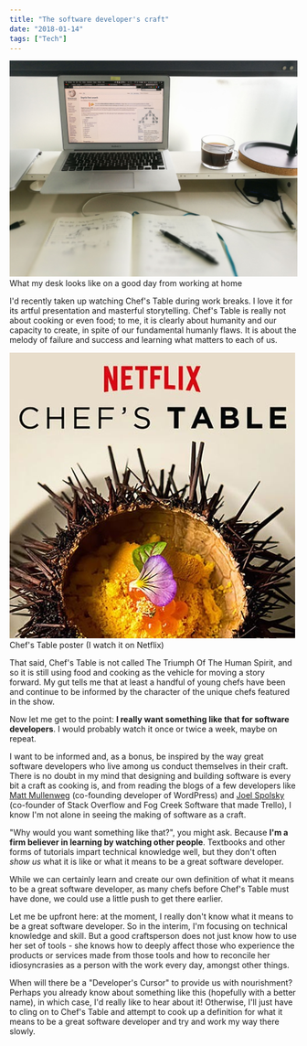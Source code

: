 ```yaml
---
title: "The software developer's craft"
date: "2018-01-14"
tags: ["Tech"]
---
```


![software developers craft post banner](images/20171223-software-developers-craft-nickang-blog.jpg) What my desk looks like on a good day from working at home

I'd recently taken up watching Chef's Table during work breaks. I love it for its artful presentation and masterful storytelling. Chef's Table is really not about cooking or even food; to me, it is clearly about humanity and our capacity to create, in spite of our fundamental humanly flaws. It is about the melody of failure and success and learning what matters to each of us.

![chefs table documentary poster](images/artworks-000125496240-3722zs-t500x500.jpg) Chef's Table poster (I watch it on Netflix)

That said, Chef's Table is not called The Triumph Of The Human Spirit, and so it is still using food and cooking as the vehicle for moving a story forward. My gut tells me that at least a handful of young chefs have been and continue to be informed by the character of the unique chefs featured in the show.

Now let me get to the point: **I really want something like that for software developers**. I would probably watch it once or twice a week, maybe on repeat.

I want to be informed and, as a bonus, be inspired by the way great software developers who live among us conduct themselves in their craft. There is no doubt in my mind that designing and building software is every bit a craft as cooking is, and from reading the blogs of a few developers like [Matt Mullenweg](https://ma.tt/) (co-founding developer of WordPress) and [Joel Spolsky](https://www.joelonsoftware.com/) (co-founder of Stack Overflow and Fog Creek Software that made Trello), I know I'm not alone in seeing the making of software as a craft.

"Why would you want something like that?", you might ask. Because **I'm a firm believer in learning by watching other people**. Textbooks and other forms of tutorials impart technical knowledge well, but they don't often _show us_ what it is like or what it means to be a great software developer.

While we can certainly learn and create our own definition of what it means to be a great software developer, as many chefs before Chef's Table must have done, we could use a little push to get there earlier.

Let me be upfront here: at the moment, I really don't know what it means to be a great software developer. So in the interim, I'm focusing on technical knowledge and skill. But a good craftsperson does not just know how to use her set of tools - she knows how to deeply affect those who experience the products or services made from those tools and how to reconcile her idiosyncrasies as a person with the work every day, amongst other things.

When will there be a "Developer's Cursor" to provide us with nourishment? Perhaps you already know about something like this (hopefully with a better name), in which case, I'd really like to hear about it! Otherwise, I'll just have to cling on to Chef's Table and attempt to cook up a definition for what it means to be a great software developer and try and work my way there slowly.
